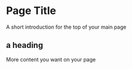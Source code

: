 # Page Title

A short introduction for the top of your main page

## a heading
More content you want on your page



<!-- this line is a comment. use the following to make a menu when you add more pages by uncommenting them -->
<!-- 
```{toctree}
:maxdepth: 2
:hidden:

page_file_name
``` 
-->
